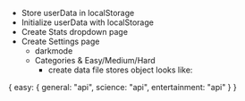 * Store userData in localStorage
* Initialize userData with localStorage
* Create Stats dropdown page
* Create Settings page
    - darkmode
    - Categories & Easy/Medium/Hard
        - create data file stores object looks like:

{
    easy: {
        general: "api",
        science: "api",
        entertainment: "api"
    }
}